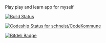Play play and learn app for myself

[![Build Status](https://travis-ci.org/schneist/CodeKommune.svg?branch=master)](https://travis-ci.org/schneist/CodeKommune)

[ ![Codeship Status for schneist/CodeKommune](https://codeship.com/projects/3de88180-04a9-0134-a4c9-32b34bb587bc/status?branch=master)](https://codeship.com/projects/154214)


[![Bitdeli Badge](https://d2weczhvl823v0.cloudfront.net/schneist/codekommune/trend.png)](https://bitdeli.com/free "Bitdeli Badge")


